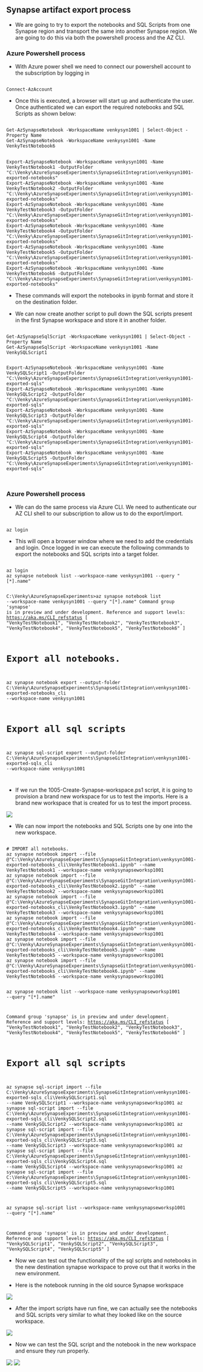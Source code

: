 ## Synapse artifact export process

* We are going to try to export the notebooks and SQL Scripts from one Synapse region and transport the same into another Synapse region. We are going to do this via both the powershell process and the AZ CLI.

### Azure Powershell process

* With Azure power shell we need to connect our powershell account to the subscription by logging in 
<code>
Connect-AzAccount
</code>

* Once this is executed, a browser will start up and authenticate the user. Once authenticated we can export the required notebooks and SQL Scripts as shown below:

<code>
Get-AzSynapseNotebook -WorkspaceName venkysyn1001 | Select-Object -Property Name
Get-AzSynapseNotebook -WorkspaceName venkysyn1001 -Name VenkyTestNotebook6

Export-AzSynapseNotebook -WorkspaceName venkysyn1001 -Name VenkyTestNotebook1 -OutputFolder "C:\Venky\AzureSynapseExperiments\SynapseGitIntegration\venkysyn1001-exported-notebooks"
Export-AzSynapseNotebook -WorkspaceName venkysyn1001 -Name VenkyTestNotebook2 -OutputFolder "C:\Venky\AzureSynapseExperiments\SynapseGitIntegration\venkysyn1001-exported-notebooks"
Export-AzSynapseNotebook -WorkspaceName venkysyn1001 -Name VenkyTestNotebook3 -OutputFolder "C:\Venky\AzureSynapseExperiments\SynapseGitIntegration\venkysyn1001-exported-notebooks"
Export-AzSynapseNotebook -WorkspaceName venkysyn1001 -Name VenkyTestNotebook4 -OutputFolder "C:\Venky\AzureSynapseExperiments\SynapseGitIntegration\venkysyn1001-exported-notebooks"
Export-AzSynapseNotebook -WorkspaceName venkysyn1001 -Name VenkyTestNotebook5 -OutputFolder "C:\Venky\AzureSynapseExperiments\SynapseGitIntegration\venkysyn1001-exported-notebooks"
Export-AzSynapseNotebook -WorkspaceName venkysyn1001 -Name VenkyTestNotebook6 -OutputFolder "C:\Venky\AzureSynapseExperiments\SynapseGitIntegration\venkysyn1001-exported-notebooks"
</code>

* These commands will export the notebooks in ipynb format and store it on the destination folder. 

* We can now create another script to pull down the SQL scripts present in the first Synapse workspace and store it in another folder. 

<code>
Get-AzSynapseSqlScript -WorkspaceName venkysyn1001 | Select-Object -Property Name
Get-AzSynapseSqlScript -WorkspaceName venkysyn1001 -Name VenkySQLScript1

Export-AzSynapseNotebook -WorkspaceName venkysyn1001 -Name VenkySQLScript1 -OutputFolder "C:\Venky\AzureSynapseExperiments\SynapseGitIntegration\venkysyn1001-exported-sqls"
Export-AzSynapseNotebook -WorkspaceName venkysyn1001 -Name VenkySQLScript2 -OutputFolder "C:\Venky\AzureSynapseExperiments\SynapseGitIntegration\venkysyn1001-exported-sqls"
Export-AzSynapseNotebook -WorkspaceName venkysyn1001 -Name VenkySQLScript3 -OutputFolder "C:\Venky\AzureSynapseExperiments\SynapseGitIntegration\venkysyn1001-exported-sqls"
Export-AzSynapseNotebook -WorkspaceName venkysyn1001 -Name VenkySQLScript4 -OutputFolder "C:\Venky\AzureSynapseExperiments\SynapseGitIntegration\venkysyn1001-exported-sqls"
Export-AzSynapseNotebook -WorkspaceName venkysyn1001 -Name VenkySQLScript5 -OutputFolder "C:\Venky\AzureSynapseExperiments\SynapseGitIntegration\venkysyn1001-exported-sqls"

</code>

### Azure Powershell process

* We can do the same process via Azure CLI. We need to authenticate our AZ CLI shell to our subscription to allow us to do the export/import. 

<code>
az login
</code>

* This will open a browser window where we need to add the credentials and login. Once logged in we can execute the following commands to export the notebooks and SQL scripts into a target folder.

<code>
az login
az synapse notebook list --workspace-name venkysyn1001 --query "[*].name"

C:\Venky\AzureSynapseExperiments>az synapse notebook list --workspace-name venkysyn1001 --query "[*].name"
Command group 'synapse' is in preview and under development. Reference and support levels: https://aka.ms/CLI_refstatus
[
  "VenkyTestNotebook1",
  "VenkyTestNotebook2",
  "VenkyTestNotebook3",
  "VenkyTestNotebook4",
  "VenkyTestNotebook5",
  "VenkyTestNotebook6"
]

# Export all notebooks.
az synapse notebook export --output-folder C:\Venky\AzureSynapseExperiments\SynapseGitIntegration\venkysyn1001-exported-notebooks_cli --workspace-name venkysyn1001

# Export all sql scripts
az synapse sql-script export --output-folder C:\Venky\AzureSynapseExperiments\SynapseGitIntegration\venkysyn1001-exported-sqls_cli --workspace-name venkysyn1001

</code>

* If we run the 1005-Create-Synapse-workspace.ps1 script, it is going to provision a brand new workspace for us to test the imports. Here is a brand new workspace that is created for us to test the import process.

<img src="./images/img_043.png">


* We can now import the notebooks and SQL Scripts one by one into the new workspace. 
<code>
# IMPORT all notebooks.
az synapse notebook import --file @"C:\Venky\AzureSynapseExperiments\SynapseGitIntegration\venkysyn1001-exported-notebooks_cli\VenkyTestNotebook1.ipynb" --name VenkyTestNotebook1 --workspace-name venkysynapseworksp1001
az synapse notebook import --file @"C:\Venky\AzureSynapseExperiments\SynapseGitIntegration\venkysyn1001-exported-notebooks_cli\VenkyTestNotebook2.ipynb" --name VenkyTestNotebook2 --workspace-name venkysynapseworksp1001
az synapse notebook import --file @"C:\Venky\AzureSynapseExperiments\SynapseGitIntegration\venkysyn1001-exported-notebooks_cli\VenkyTestNotebook3.ipynb" --name VenkyTestNotebook3 --workspace-name venkysynapseworksp1001
az synapse notebook import --file @"C:\Venky\AzureSynapseExperiments\SynapseGitIntegration\venkysyn1001-exported-notebooks_cli\VenkyTestNotebook4.ipynb" --name VenkyTestNotebook4 --workspace-name venkysynapseworksp1001
az synapse notebook import --file @"C:\Venky\AzureSynapseExperiments\SynapseGitIntegration\venkysyn1001-exported-notebooks_cli\VenkyTestNotebook5.ipynb" --name VenkyTestNotebook5 --workspace-name venkysynapseworksp1001
az synapse notebook import --file @"C:\Venky\AzureSynapseExperiments\SynapseGitIntegration\venkysyn1001-exported-notebooks_cli\VenkyTestNotebook6.ipynb" --name VenkyTestNotebook6 --workspace-name venkysynapseworksp1001

az synapse notebook list --workspace-name venkysynapseworksp1001 --query "[*].name"

Command group 'synapse' is in preview and under development. Reference and support levels: https://aka.ms/CLI_refstatus
[
  "VenkyTestNotebook1",
  "VenkyTestNotebook2",
  "VenkyTestNotebook3",
  "VenkyTestNotebook4",
  "VenkyTestNotebook5",
  "VenkyTestNotebook6"
]

# Export all sql scripts
az synapse sql-script import --file C:\Venky\AzureSynapseExperiments\SynapseGitIntegration\venkysyn1001-exported-sqls_cli\VenkySQLScript1.sql --name VenkySQLScript1 --workspace-name venkysynapseworksp1001
az synapse sql-script import --file C:\Venky\AzureSynapseExperiments\SynapseGitIntegration\venkysyn1001-exported-sqls_cli\VenkySQLScript2.sql --name VenkySQLScript2 --workspace-name venkysynapseworksp1001
az synapse sql-script import --file C:\Venky\AzureSynapseExperiments\SynapseGitIntegration\venkysyn1001-exported-sqls_cli\VenkySQLScript3.sql --name VenkySQLScript3 --workspace-name venkysynapseworksp1001
az synapse sql-script import --file C:\Venky\AzureSynapseExperiments\SynapseGitIntegration\venkysyn1001-exported-sqls_cli\VenkySQLScript4.sql --name VenkySQLScript4 --workspace-name venkysynapseworksp1001
az synapse sql-script import --file C:\Venky\AzureSynapseExperiments\SynapseGitIntegration\venkysyn1001-exported-sqls_cli\VenkySQLScript5.sql --name VenkySQLScript5 --workspace-name venkysynapseworksp1001

az synapse sql-script list --workspace-name venkysynapseworksp1001 --query "[*].name"

Command group 'synapse' is in preview and under development. Reference and support levels: https://aka.ms/CLI_refstatus
[
  "VenkySQLScript1",
  "VenkySQLScript2",
  "VenkySQLScript3",
  "VenkySQLScript4",
  "VenkySQLScript5"
]
</code>

* Now we can test out the functionality of the sql scripts and notebooks in the new destination synapse workspace to prove out that it works in the new environment.

* Here is the notebook running in the old source Synapse workspace 

<img src="./images/img_042.png">

* After the import scripts have run fine, we can actually see the notebooks and SQL scripts very similar to what they looked like on the source workspace. 

<img src="./images/img_044.png">

* Now we can test the SQL script and the notebook in the new workspace and ensure they run properly.

<img src="./images/img_045.png">

<img src="./images/img_046.png">

